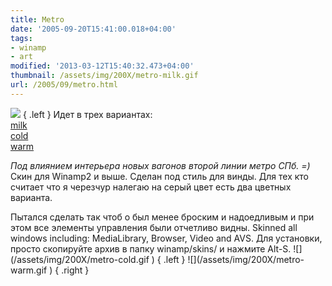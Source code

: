 ```yaml
---
title: Metro
date: '2005-09-20T15:41:00.018+04:00'
tags:
- winamp
- art
modified: '2013-03-12T15:40:32.473+04:00'
thumbnail: /assets/img/200X/metro-milk.gif
url: /2005/09/metro.html
---
```

![](/assets/img/200X/metro-milk.gif )
{ .left }
Идет в трех вариантах:  
[milk](/assets/img/200X/METRO%28milk%29.zip)  
[cold](/assets/img/200X/METRO%28cold%29.zip)  
[warm](/assets/img/200X/METRO%28warm%29.zip)  

*Под влиянием интерьера новых вагонов второй линии метро СПб. =)*  
Скин для Winamp2 и выше. Сделан под стиль для винды. Для тех кто считает что я черезчур налегаю на серый цвет есть два цветных варианта. 

<div style="clear: both"></div>
Пытался сделать так чтоб о был менее броским и надоедливым и при этом все элементы управления были отчетливо видны.  
Skinned all windows including: MediaLibrary, Browser, Video and AVS.  
Для установки, просто скопируйте архив в папку winamp/skins/ и нажмите Alt-S.
![](/assets/img/200X/metro-cold.gif )
{ .left }
![](/assets/img/200X/metro-warm.gif )
{ .right }
<div style="clear: both"></div>
